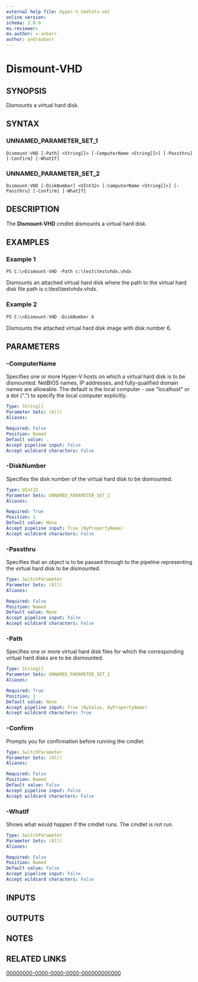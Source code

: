 ```yaml
---
external help file: Hyper-V_Cmdlets.xml
online version: 
schema: 2.0.0
ms.reviewer:
ms.author: v-anbarr
author: andreabarr
---
```


# Dismount-VHD

## SYNOPSIS
Dismounts a virtual hard disk.

## SYNTAX

### UNNAMED_PARAMETER_SET_1
```
Dismount-VHD [-Path] <String[]> [-ComputerName <String[]>] [-Passthru] [-Confirm] [-WhatIf]
```

### UNNAMED_PARAMETER_SET_2
```
Dismount-VHD [-DiskNumber] <UInt32> [-ComputerName <String[]>] [-Passthru] [-Confirm] [-WhatIf]
```

## DESCRIPTION
The **Dismount-VHD** cmdlet dismounts a virtual hard disk.

## EXAMPLES

### Example 1
```
PS C:\>Dismount-VHD -Path c:\test\testvhdx.vhdx
```

Dismounts an attached virtual hard disk where the path to the virtual hard disk file path is c:\test\testvhdx.vhdx.

### Example 2
```
PS C:\>Dismount-VHD -DiskNumber 6
```

Dismounts the attached virtual hard disk image with disk number 6.

## PARAMETERS

### -ComputerName
Specifies one or more Hyper-V hosts on which a virtual hard disk is to be dismounted.
NetBIOS names, IP addresses, and fully-qualified domain names are allowable.
The default is the local computer - use "localhost" or a dot (".") to specify the local computer explicitly.

```yaml
Type: String[]
Parameter Sets: (All)
Aliases: 

Required: False
Position: Named
Default value: .
Accept pipeline input: False
Accept wildcard characters: False
```

### -DiskNumber
Specifies the disk number of the virtual hard disk to be dismounted.

```yaml
Type: UInt32
Parameter Sets: UNNAMED_PARAMETER_SET_2
Aliases: 

Required: True
Position: 1
Default value: None
Accept pipeline input: True (ByPropertyName)
Accept wildcard characters: False
```

### -Passthru
Specifies that an object is to be passed through to the pipeline representing the virtual hard disk to be dismounted.

```yaml
Type: SwitchParameter
Parameter Sets: (All)
Aliases: 

Required: False
Position: Named
Default value: None
Accept pipeline input: False
Accept wildcard characters: False
```

### -Path
Specifies one or more virtual hard disk files for which the corresponding virtual hard disks are to be dismounted.

```yaml
Type: String[]
Parameter Sets: UNNAMED_PARAMETER_SET_1
Aliases: 

Required: True
Position: 1
Default value: None
Accept pipeline input: True (ByValue, ByPropertyName)
Accept wildcard characters: True
```

### -Confirm
Prompts you for confirmation before running the cmdlet.

```yaml
Type: SwitchParameter
Parameter Sets: (All)
Aliases: 

Required: False
Position: Named
Default value: False
Accept pipeline input: False
Accept wildcard characters: False
```

### -WhatIf
Shows what would happen if the cmdlet runs.
The cmdlet is not run.

```yaml
Type: SwitchParameter
Parameter Sets: (All)
Aliases: 

Required: False
Position: Named
Default value: False
Accept pipeline input: False
Accept wildcard characters: False
```

## INPUTS

## OUTPUTS

## NOTES

## RELATED LINKS

[00000000-0000-0000-0000-000000000000](00000000-0000-0000-0000-000000000000)

